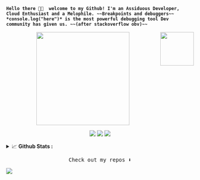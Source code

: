 **`Hello there 👋🏾  welcome to my Github! I'm an Assiduous Developer, Cloud Enthusiast and a Melophile. ~~Breakpoints and debuggers~~ *console.log("here")* is the most powerful debugging tool Dev community has given us. ~~(after stackoverflow obv)~~`** 
<p align="center">
  <img width="250" src="https://media4.giphy.com/media/2sMOUSy658zgS1CjY7/giphy.gif?cid=ecf05e47zj0kmpjyqymbz9rl4aibxgmkowljs5rxcqlav3hm&rid=giphy.gif&ct=s">
  <img width="90" src="https://media1.giphy.com/media/SGVGR33dqDMtF0Cwz1/giphy.gif?cid=ecf05e47zj0kmpjyqymbz9rl4aibxgmkowljs5rxcqlav3hm&rid=giphy.gif&ct=s" align="right">
</p>


<p align="center">
<a href= "https://dev.to/shreshthgoyal"><img src="https://img.icons8.com/windows/32/000000/dev.png"/></a>
<a href= "https://www.linkedin.com/in/shreshthg30/"><img src="https://img.icons8.com/material-outlined/32/000000/linkedin.png"/></a>
<a href= "https://www.instagram.com/i_shreshth/"><img src="https://img.icons8.com/material-outlined/32/000000/instagram.png"/></a>
</p>

<details close="">
<summary>
  <g-emoji class="g-emoji" alias="chart_with_upwards_trend" fallback-src="https://github.githubassets.com/images/icons/emoji/unicode/1f4c8.png">📈</g-emoji> 
  <strong>Github Stats : </strong>
</summary>
<br>
  
<p align="center">
<a href="https://github.com/shreshthgoyal">
  <img width="65%" src="https://github-readme-stats.vercel.app/api?username=shreshthgoyal&show_icons=true&theme=tokyonight" />
  <img width="31%" src="https://github-readme-stats.vercel.app/api/top-langs/?username=shreshthgoyal&count_private=true&theme=tokyonight" />
</a>
</p>
</details>

<p align="center"><samp>
Check out my repos ⬇️  
  </samp>
</p>

![](https://komarev.com/ghpvc/?username=shreshthgoyal&color=lightgrey&style=flat&label=Profile+visits)
